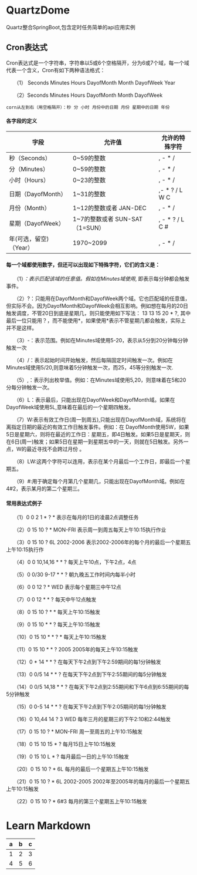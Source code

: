 # QuartzDome
Quartz整合SpringBoot,包含定时任务简单的api应用实例

## Cron表达式
Cron表达式是一个字符串，字符串以5或6个空格隔开，分为6或7个域，每一个域代表一个含义，Cron有如下两种语法格式：

　　（1） Seconds Minutes Hours DayofMonth Month DayofWeek Year

　　（2）Seconds Minutes Hours DayofMonth Month DayofWeek

    corn从左到右（用空格隔开）：秒 分 小时 月份中的日期 月份 星期中的日期 年份
    
#### 各字段的定义
|字段|允许值|允许的特殊字符|
|-|-|-|
|秒（Seconds）|0~59的整数	| , - * /|
|分（Minutes）|0~59的整数	| , - * /|
|小时（Hours）|0~23的整数	|, - * /|
|日期（DayofMonth）|1~31的整数|,- * ? / L W C|
|月份（Month）|1~12的整数或者 JAN-DEC|, - * /|
|星期（DayofWeek）|1~7的整数或者 SUN-SAT （1=SUN）|, - * ? / L C #|
|年(可选，留空)（Year）	|1970~2099	|, - * /|

#### 每一个域都使用数字，但还可以出现如下特殊字符，它们的含义是：

　　（1）*：表示匹配该域的任意值。假如在Minutes域使用*, 即表示每分钟都会触发事件。

　　（2）?：只能用在DayofMonth和DayofWeek两个域。它也匹配域的任意值，但实际不会。因为DayofMonth和DayofWeek会相互影响。例如想在每月的20日触发调度，不管20日到底是星期几，则只能使用如下写法： 13 13 15 20 * ?, 其中最后一位只能用？，而不能使用*，如果使用*表示不管星期几都会触发，实际上并不是这样。

　　（3）-：表示范围。例如在Minutes域使用5-20，表示从5分到20分钟每分钟触发一次 

　　（4）/：表示起始时间开始触发，然后每隔固定时间触发一次。例如在Minutes域使用5/20,则意味着5分钟触发一次，而25，45等分别触发一次. 

　　（5）,：表示列出枚举值。例如：在Minutes域使用5,20，则意味着在5和20分每分钟触发一次。 

　　（6）L：表示最后，只能出现在DayofWeek和DayofMonth域。如果在DayofWeek域使用5L,意味着在最后的一个星期四触发。 

　　（7）W:表示有效工作日(周一到周五),只能出现在DayofMonth域，系统将在离指定日期的最近的有效工作日触发事件。例如：在 DayofMonth使用5W，如果5日是星期六，则将在最近的工作日：星期五，即4日触发。如果5日是星期天，则在6日(周一)触发；如果5日在星期一到星期五中的一天，则就在5日触发。另外一点，W的最近寻找不会跨过月份 。

　　（8）LW:这两个字符可以连用，表示在某个月最后一个工作日，即最后一个星期五。 

　　（9）#:用于确定每个月第几个星期几，只能出现在DayofMonth域。例如在4#2，表示某月的第二个星期三。

#### 常用表达式例子

　　（1）0 0 2 1 * ? *   表示在每月的1日的凌晨2点调整任务

　　（2）0 15 10 ? * MON-FRI   表示周一到周五每天上午10:15执行作业

　　（3）0 15 10 ? 6L 2002-2006   表示2002-2006年的每个月的最后一个星期五上午10:15执行作

　　（4）0 0 10,14,16 * * ?   每天上午10点，下午2点，4点 

　　（5）0 0/30 9-17 * * ?   朝九晚五工作时间内每半小时 

　　（6）0 0 12 ? * WED    表示每个星期三中午12点 

　　（7）0 0 12 * * ?   每天中午12点触发 

　　（8）0 15 10 ? * *    每天上午10:15触发 

　　（9）0 15 10 * * ?     每天上午10:15触发 

　　（10）0 15 10 * * ? *    每天上午10:15触发 

　　（11）0 15 10 * * ? 2005    2005年的每天上午10:15触发 

　　（12）0 * 14 * * ?     在每天下午2点到下午2:59期间的每1分钟触发 

　　（13）0 0/5 14 * * ?    在每天下午2点到下午2:55期间的每5分钟触发 

　　（14）0 0/5 14,18 * * ?     在每天下午2点到2:55期间和下午6点到6:55期间的每5分钟触发 

　　（15）0 0-5 14 * * ?    在每天下午2点到下午2:05期间的每1分钟触发 

　　（16）0 10,44 14 ? 3 WED    每年三月的星期三的下午2:10和2:44触发 

　　（17）0 15 10 ? * MON-FRI    周一至周五的上午10:15触发 

　　（18）0 15 10 15 * ?    每月15日上午10:15触发 

　　（19）0 15 10 L * ?    每月最后一日的上午10:15触发 

　　（20）0 15 10 ? * 6L    每月的最后一个星期五上午10:15触发 

　　（21）0 15 10 ? * 6L 2002-2005   2002年至2005年的每月的最后一个星期五上午10:15触发 

　　（22）0 15 10 ? * 6#3   每月的第三个星期五上午10:15触发

# Learn Markdown
|a|b|c|
|-|-|-|
|1|2|3|
|4|5|6|